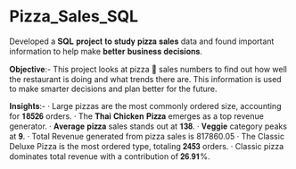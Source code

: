 # Pizza_Sales_SQL
Developed a 𝐒𝐐𝐋 𝐩𝐫𝐨𝐣𝐞𝐜𝐭 𝐭𝐨 𝐬𝐭𝐮𝐝𝐲 𝐩𝐢𝐳𝐳𝐚 𝐬𝐚𝐥𝐞𝐬 data and found important information to help make 𝐛𝐞𝐭𝐭𝐞𝐫 𝐛𝐮𝐬𝐢𝐧𝐞𝐬𝐬 𝐝𝐞𝐜𝐢𝐬𝐢𝐨𝐧𝐬.

𝐎𝐛𝐣𝐞𝐜𝐭𝐢𝐯𝐞:-
This project looks at pizza 🍕 sales numbers to find out how well the restaurant is doing and what trends there are. This information is used to make smarter decisions and plan better for the future.
 
𝐈𝐧𝐬𝐢𝐠𝐡𝐭𝐬:-
· Large pizzas are the most commonly ordered size, accounting for 𝟏𝟖𝟓𝟐𝟔 orders.
· The 𝐓𝐡𝐚𝐢 𝐂𝐡𝐢𝐜𝐤𝐞𝐧 𝐏𝐢𝐳𝐳𝐚 emerges as a top revenue generator.
· 𝐀𝐯𝐞𝐫𝐚𝐠𝐞 𝐩𝐢𝐳𝐳𝐚 sales stands out at 𝟏𝟑𝟖. 
· 𝐕𝐞𝐠𝐠𝐢𝐞 category peaks at 𝟗.
· Total Revenue generated from pizza sales is 817860.05
· The Classic Deluxe Pizza is the most ordered type, totaling 𝟐𝟒𝟓𝟑 orders.
· Classic pizza dominates total revenue with a contribution of 𝟐𝟔.𝟗𝟏%.
